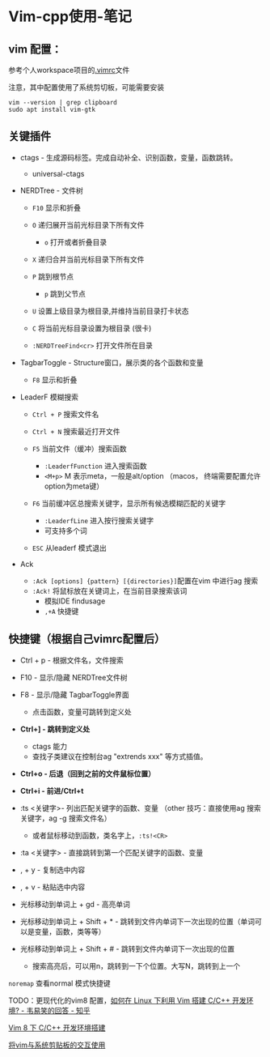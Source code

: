 # Vim-cpp使用-笔记

## vim 配置：

参考个人workspace项目的[.vimrc](https://github.com/tianjiqx/workspace/blob/master/.vimrc)文件

注意，其中配置使用了系统剪切板，可能需要安装

```shell
vim --version | grep clipboard
sudo apt install vim-gtk
```



## 关键插件

- ctags - 生成源码标签。完成自动补全、识别函数，变量，函数跳转。

  - universal-ctags
- NERDTree - 文件树

  - `F10` 显示和折叠
  - `O` 递归展开当前光标目录下所有文件
    - `o` 打开或者折叠目录

  - `X` 递归合并当前光标目录下所有文件
  - `P`  跳到根节点
    - `p` 跳到父节点

  - `U`  设置上级目录为根目录,并维持当前目录打卡状态
  - `C` 将当前光标目录设置为根目录 (很卡)
  - `:NERDTreeFind<cr>`   打开文件所在目录
- TagbarToggle - Structure窗口，展示类的各个函数和变量

  - `F8` 显示和折叠
- LeaderF 模糊搜索

  - `Ctrl + P` 搜索文件名
  - `Ctrl + N` 搜索最近打开文件
  - `F5` 当前文件（缓冲）搜索函数
    - `:LeaderfFunction` 进入搜索函数
    - `<M+p>` M 表示meta，一般是alt/option （macos， 终端需要配置允许option为meta键）

  - `F6` 当前缓冲区总搜索关键字，显示所有候选模糊匹配的关键字
    - `:LeaderfLine`  进入按行搜索关键字
    - 可支持多个词

  - `ESC` 从leaderf 模式退出
- Ack 

  - `:Ack [options] {pattern} [{directories}]`配置在vim 中进行ag 搜索
  - `:Ack!` 将鼠标放在关键词上，在当前目录搜索该词
    - 模拟IDE findusage
    - `,+A` 快捷键




## 快捷键（根据自己vimrc配置后）

- Ctrl + p - 根据文件名，文件搜索
- F10 - 显示/隐藏 NERDTree文件树
- F8 - 显示/隐藏 TagbarToggle界面
  - 点击函数，变量可跳转到定义处
- **Ctrl+] - 跳转到定义处**
  - ctags 能力
  - 查找子类建议在控制台ag "extrends xxx" 等方式插值。

- **Ctrl+o - 后退（回到之前的文件鼠标位置）**
- **Ctrl+i  - 前进/Ctrl+t**
- :ts <关键字>- 列出匹配关键字的函数、变量 （other 技巧：直接使用ag 搜索关键字，ag -g 搜索文件名）
  - 或者鼠标移动到函数，类名字上，`:ts!<CR>`
- :ta <关键字> - 直接跳转到第一个匹配关键字的函数、变量
- , + y - 复制选中内容
- , + v - 粘贴选中内容
- 光标移动到单词上 + gd - 高亮单词
- 光标移动到单词上 + Shift + * - 跳转到文件内单词下一次出现的位置（单词可以是变量，函数，类等等）
- 光标移动到单词上 + Shift  + # - 跳转到文件内单词下一次出现的位置 
  - 搜索高亮后，可以用n，跳转到一下个位置。大写N，跳转到上一个



`noremap` 查看normal 模式快捷键



TODO：更现代化的vim8 配置，[如何在 Linux 下利用 Vim 搭建 C/C++ 开发环境? - 韦易笑的回答 - 知乎](https://www.zhihu.com/question/47691414/answer/373700711)

[Vim 8 下 C/C++ 开发环境搭建](http://www.skywind.me/blog/archives/2084)

[将vim与系统剪贴板的交互使用](https://zhuanlan.zhihu.com/p/73984381)



